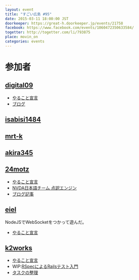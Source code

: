 ```yaml
---
layout: event
title: "すごい広島 #95"
date: 2015-03-11 18:00:00 JST
doorkeeper: https://great-h.doorkeeper.jp/events/21758
facebook: https://www.facebook.com/events/1060472350633584/
togetter: http://togetter.com/li/793875
place: movin_on
categories: events
---
```


# 参加者

## [digital09](https://github.com/digital09)

* [やること宣言](https://github.com/great-h/great-h.github.io/issues/1568)
* [ブログ](https://gist.github.com/digital09/5d9c1473b16ece90e865)


## [isabisi1484](http://twitter.com/isabisi1484)


## [mrt-k](https://github.com/mrt-k)


## [akira345](https://github.com/akira345)


## [24motz](http://twitter.com/24motz)

* [やること宣言](https://github.com/great-h/great-h.github.io/issues/1566)
* [NVDA日本語チーム 点訳エンジン](https://sourceforge.jp/ticket/browse.php?group_id=4221&tid=34973)
* [ブログ記事](http://d.nishimotz.com/archives/1811)


## [eiel](https://github.com/eiel)

NodeJSでWebSocketをつかって遊んだ。

* [やること宣言](https://github.com/great-h/great-h.github.io/issues/1567)


## [k2works](https://github.com/k2works)

* [やること宣言](https://github.com/great-h/great-h.github.io/issues/1562)
* WIP:[RSpecによるRailsテスト入門](https://github.com/k2works/rails-4-1-rspec-3-0)
* [タスクの整理](https://huboard.com/parkmap-h/parkmap#/)
